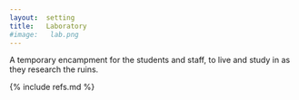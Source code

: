 ```yaml
---
layout:  setting
title:   Laboratory
#image:   lab.png
---
```



A temporary encampment for the students and staff,
to live and study in as they research the ruins.


{% include refs.md %}

